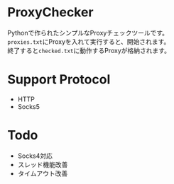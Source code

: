 # ProxyChecker
Pythonで作られたシンプルなProxyチェックツールです。<br>
`proxies.txt`にProxyを入れて実行すると、開始されます。<br>
終了すると`checked.txt`に動作するProxyが格納されます。

# Support Protocol
- HTTP
- Socks5

# Todo
- Socks4対応
- スレッド機能改善
- タイムアウト改善

